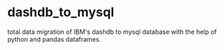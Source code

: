 # dashdb_to_mysql
total data migration of IBM's dashdb to mysql database with the help of python and pandas dataframes.
